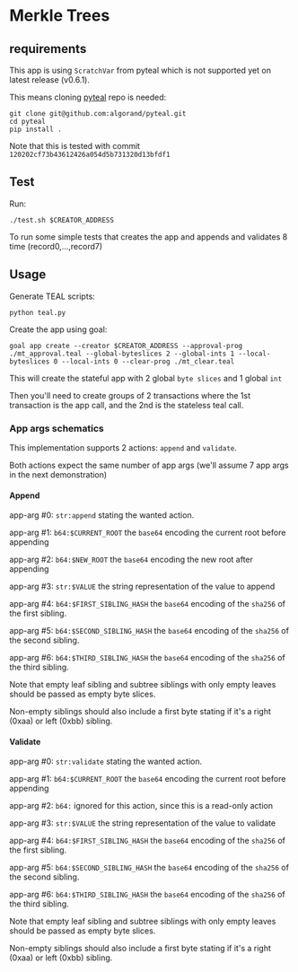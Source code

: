 # Merkle Trees
## requirements
This app is using `ScratchVar` from pyteal which is not supported yet on latest release (v0.6.1).

This means cloning [pyteal](https://github.com/algorand/pyteal) repo is needed:
```
git clone git@github.com:algorand/pyteal.git
cd pyteal
pip install .
```

Note that this is tested with commit `120202cf73b43612426a054d5b731320d13bfdf1`

## Test

Run:
```
./test.sh $CREATOR_ADDRESS
```
To run some simple tests that creates the app and appends and validates 8 time (record0,...,record7)

## Usage

Generate TEAL scripts:
```
python teal.py
```

Create the app using goal:
```
goal app create --creator $CREATOR_ADDRESS --approval-prog ./mt_approval.teal --global-byteslices 2 --global-ints 1 --local-byteslices 0 --local-ints 0 --clear-prog ./mt_clear.teal
```
This will create the stateful app with 2 global `byte slices` and 1 global `int`

Then you'll need to create groups of 2 transactions where the 1st transaction is the app call, and the 2nd is the stateless teal call.

### App args schematics

This implementation supports 2 actions: `append` and `validate`.

Both actions expect the same number of app args (we'll assume 7 app args in the next demonstration)

#### Append
app-arg #0: `str:append` stating the wanted action.

app-arg #1: `b64:$CURRENT_ROOT` the `base64` encoding the current root before appending

app-arg #2: `b64:$NEW_ROOT` the `base64` encoding the new root after appending

app-arg #3: `str:$VALUE` the string representation of the value to append

app-arg #4: `b64:$FIRST_SIBLING_HASH` the `base64` encoding of the `sha256` of the first sibling.

app-arg #5: `b64:$SECOND_SIBLING_HASH` the `base64` encoding of the `sha256` of the second sibling.

app-arg #6: `b64:$THIRD_SIBLING_HASH` the `base64` encoding of the `sha256` of the third sibling.

Note that empty leaf sibling and subtree siblings with only empty leaves should be passed as empty byte slices.

Non-empty siblings should also include a first byte stating if it's a right (0xaa) or left (0xbb) sibling.

#### Validate
app-arg #0: `str:validate` stating the wanted action.

app-arg #1: `b64:$CURRENT_ROOT` the `base64` encoding the current root before appending

app-arg #2: `b64:` ignored for this action, since this is a read-only action

app-arg #3: `str:$VALUE` the string representation of the value to validate

app-arg #4: `b64:$FIRST_SIBLING_HASH` the `base64` encoding of the `sha256` of the first sibling.

app-arg #5: `b64:$SECOND_SIBLING_HASH` the `base64` encoding of the `sha256` of the second sibling.

app-arg #6: `b64:$THIRD_SIBLING_HASH` the `base64` encoding of the `sha256` of the third sibling.

Note that empty leaf sibling and subtree siblings with only empty leaves should be passed as empty byte slices.

Non-empty siblings should also include a first byte stating if it's a right (0xaa) or left (0xbb) sibling.
